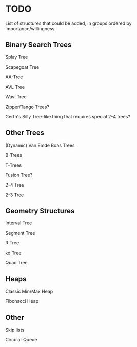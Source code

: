 # TODO

List of structures that could be added, in groups ordered by importance/willingness

## Binary Search Trees

Splay Tree

Scapegoat Tree

AA-Tree

AVL Tree

Wavl Tree

Zipper/Tango Trees?

Gerth's Silly Tree-like thing that requires special 2-4 trees?

## Other Trees

(Dynamic) Van Emde Boas Trees

B-Trees

T-Trees

Fusion Tree?

2-4 Tree

2-3 Tree

## Geometry Structures

Interval Tree

Segment Tree

R Tree

kd Tree

Quad Tree

## Heaps

Classic Min/Max Heap

Fibonacci Heap

## Other

Skip lists

Circular Queue
